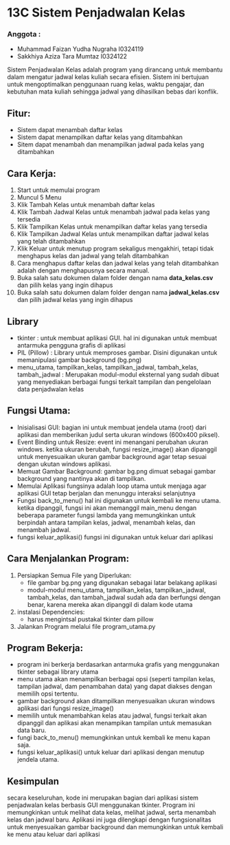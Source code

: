 # 13C Sistem Penjadwalan Kelas
### Anggota :
- Muhammad Faizan Yudha Nugraha I0324119
- Sakkhiya Aziza Tara Mumtaz I0324122

Sistem Penjadwalan Kelas adalah program yang dirancang untuk membantu  dalam mengatur jadwal kelas kuliah secara efisien. Sistem ini bertujuan untuk mengoptimalkan penggunaan ruang kelas, waktu pengajar, dan kebutuhan mata kuliah sehingga jadwal yang dihasilkan bebas dari konflik.

## Fitur:
- Sistem dapat menambah daftar kelas
- Sistem dapat menampilkan daftar kelas yang ditambahkan
- Sitem dapat menambah dan menampilkan jadwal pada kelas yang ditambahkan

## Cara Kerja:
1. Start untuk memulai program
2. Muncul 5 Menu
3. Klik Tambah Kelas untuk menambah daftar kelas
4. Klik Tambah Jadwal Kelas untuk menambah jadwal pada kelas yang tersedia
5. Klik Tampilkan Kelas untuk menampilkan daftar kelas yang tersedia
6. Klik Tampilkan Jadwal Kelas untuk menampilkan daftar jadwal kelas yang telah ditambahkan
7. Klik Keluar untuk menutup program sekaligus mengakhiri, tetapi tidak menghapus kelas dan jadwal yang telah ditambahkan
8. Cara menghapus daftar kelas dan jadwal kelas yang telah ditambahkan adalah dengan menghapusnya secara manual.
9. Buka salah satu dokumen dalam folder dengan nama **data_kelas.csv** dan pilih kelas yang ingin dihapus
10. Buka salah satu dokumen dalam folder dengan nama **jadwal_kelas.csv** dan pilih jadwal kelas yang ingin dihapus

## Library
- tkinter : untuk membuat aplikasi GUI. hal ini digunakan untuk membuat antarmuka pengguna grafis di aplikasi
- PIL (Pillow) : Library untuk memproses gambar. Disini digunakan untuk memanipulasi gambar background (bg.png)
- menu_utama, tampilkan_kelas, tampilkan_jadwal, tambah_kelas, tambah_jadwal : Merupakan modul-modul eksternal yang sudah dibuat yang menyediakan berbagai fungsi terkait tampilan dan pengelolaan data penjadwalan kelas

## Fungsi Utama:
- Inisialisasi GUI:
  bagian ini untuk membuat jendela utama (root) dari aplikasi dan memberikan judul 
  serta ukuran windows (600x400 piksel).
- Event Binding untuk Resize:
  event ini menangani perubahan ukuran windows. ketika ukuran berubah, fungsi 
  resize_image() akan dipanggil untuk menyesuaikan ukuran gambar background agar 
  tetap sesuai dengan ukutan windows aplikasi.
- Memuat Gambar Background:
  gambar bg.png dimuat sebagai gambar background yang nantinya akan di tampilkan.
- Memulai Aplikasi
  fungsinya adalah loop utama untuk menjaga agar aplikasi GUI tetap berjalan dan 
  menunggu interaksi selanjutnya
- Fungsi back_to_menu()
hal ini digunakan untuk kembali ke menu utama. ketika dipanggil, fungsi ini akan memanggil main_menu dengan beberapa parameter fungsi lambda yang memungkinkan untuk berpindah antara tampilan kelas, jadwal, menambah kelas, dan menambah jadwal.
- fungsi keluar_aplikasi()
  fungsi ini digunakan untuk keluar dari aplikasi

## Cara Menjalankan Program:
1. Persiapkan Semua File yang Diperlukan:
   - file gambar bg.png yang digunakan sebagai latar belakang aplikasi
   - modul-modul menu_utama, tampilkan_kelas, tampilkan_jadwal, tambah_kelas, dan 
     tambah_jadwal sudah ada dan berfungsi dengan benar, karena mereka akan 
     dipanggil di dalam kode utama
2. instalasi Dependencies:
   - harus mengintsal pustakal tkinter dam pillow
3. Jalankan Program melalui file program_utama.py

## Program Bekerja:
- program ini berkerja berdasarkan antarmuka grafis yang menggunakan tkinter sebagai library utama
- menu utama akan menampilkan berbagai opsi (seperti tampilan kelas, tampilan jadwal, dam penambahan data) yang dapat diakses dengan memilih opsi tertentu.
- gambar background akan ditampilkan menyesuaikan ukuran windows aplikasi dari fungsi resize_image()
- memilih untuk menambahkan kelas atau jadwal, fungsi terkait akan dipanggil dan aplikasi akan menampikan tampilan untuk memasukan data baru.
- fungi back_to_menu() memungkinkan untuk kembali ke menu kapan saja.
- fungsi keluar_aplikasi() untuk keluar dari aplikasi dengan menutup jendela utama.

## Kesimpulan
secara keseluruhan, kode ini merupakan bagian dari aplikasi sistem penjadwalan kelas berbasis GUI menggunakan tkinter. Program ini memungkinkan untuk melihat data kelas, melihat jadwal, serta menambah kelas dan jadwal baru. Aplikasi ini juga dilengkapi dengan fungsionalitas untuk menyesuaikan gambar background dan memungkinkan untuk kembali ke menu atau keluar dari aplikasi
  
  

